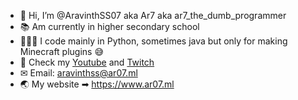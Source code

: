- 👋 Hi, I’m @AravinthSS07 aka Ar7 aka ar7_the_dumb_programmer
- 📚 Am currently in higher secondary school
- 👨🏼‍💻 I code mainly in Python, sometimes java but only for making Minecraft plugins 😅
- 🎦 Check my [Youtube](https://ar07.ml/youtube) and [Twitch](https://ar07.ml/twitch)
- ✉ Email: aravinthss@ar07.ml
- 🌏 My website ➡ https://www.ar07.ml

<!---
AravinthSS07/AravinthSS07 is a ✨ special ✨ repository because its `README.md` (this file) appears on your GitHub profile.
You can click the Preview link to take a look at your changes.
--->
